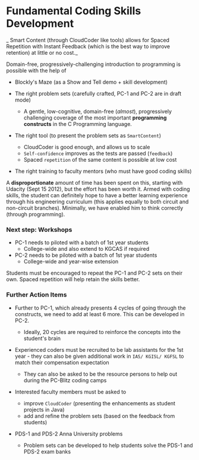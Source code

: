 # Fundamental Coding Skills Development
_ Smart Content (through CloudCoder like tools) allows for Spaced Repetition with Instant Feedback (which is the best way to improve retention) at little or no cost._

Domain-free, progressively-challenging introduction to programming is possible with the help of 
  - Blockly's Maze (as a Show and Tell demo + skill development)
  - The right problem sets (carefully crafted, PC-1 and PC-2 are in draft mode)
    - A gentle, low-cognitive, domain-free (_almost_), progressively challenging 
      coverage of the most important **programming constructs** 
      in the C Programming language.
  - The right tool (to present the problem sets as `SmartContent`)
    - CloudCoder is good enough, and allows us to scale
    - `Self-confidence` improves as the tests are passed (`feedback`)
    - Spaced `repetition` of the same content is possible at low cost

  - The right training to faculty mentors (who must have good coding skills)

A **disproportionate** amount of time has been spent on this, starting with Udacity (Sept 15 2012), but the effort has been worth it. Armed with coding skills, the student can definitely hope to have a better learning experience through his engineering curriculum (this applies equally to both circuit and non-circuit branches). Minimally, we have enabled him to think correctly (through programming).

### Next step: Workshops

- PC-1 needs to piloted with a batch of 1st year students
  - College-wide and also extend to KGCAS if required
- PC-2 needs to be piloted with a batch of 1st year students
  - College-wide and year-wise extension 

Students must be encouraged to repeat the PC-1 and PC-2 sets on their own.
Spaced repetition will help retain the skills better.

### Further Action Items

- Further to PC-1, which already presents 4 cycles of going through the constructs, we need to add at least 6 more. This can be developed in PC-2.
  - Ideally, 20 cycles are required to reinforce the concepts into the student's brain

- Experienced coders must be recruited to be lab assistants for the 1st year - they can also be given additional work in `IAS/ KGISL/ KGFSL` to match their compensation expectation
  - They can also be asked to be the resource persons to help out during the PC-Blitz coding camps

- Interested faculty members must be asked to 
  - improve `CloudCoder` (presenting the enhancements as student projects in Java)
  - add and refine the problem sets (based on the feedback from students)

- PDS-1 and PDS-2 Anna University problems
  - Problem sets can be developed to help students solve the PDS-1 and PDS-2 exam banks

